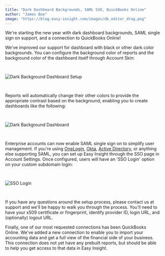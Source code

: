 ```yaml
---
title: "Dark Dashboard Backgrounds, SAML SSO, QuickBooks Online"
author: "James Boe"
image: "https://blog.easy-insight.com/images/db_editor_drag.png"
---
```


We're starting the new year with dark dashboard backgrounds, SAML single sign on support, and a connection to QuickBooks Online!<!--more-->

We've improved our support for dashboard with black or other dark color backgrounds. You can configure the background color of reports and the background color of the dashboard itself through Account Skin:

<img style="max-width:250px;margin-top:30px;margin-bottom:30px" src="https://blog.easy-insight.com/images/dark_db_settings.png" alt="Dark Background Dashboard Setup" class="img img-responsive"/>

Reports will automatically change their other colors to provide the appropriate contrast based on the background, enabling you to create dashboards like the following:

<img style="max-width:1000px;margin-top:30px;margin-bottom:30px" src="https://blog.easy-insight.com/images/dark_db.png" alt="Dark Background Dashboard" class="img img-responsive"/>

Enterprise accounts can now enable SAML single sign on to simplify user management. If you're using <a href="https://www.onelogin.com/">OneLogin</a>, <a href="https://www.okta.com/">Okta</a>, <a href="https://azure.microsoft.com/Services/ActiveDirectory">Active Directory</a>, or anything else supporting SAML, you can set up Easy Insight through the SSO page in Account Settings. Once configured, users will have an 'SSO Login' option on your custom subdomain login:

<img style="max-width:600px;margin-top:30px;margin-bottom:30px" src="https://blog.easy-insight.com/images/sso_login.png" alt="SSO Login" class="img img-responsive"/>
 
If you have any questions around the setup process, please contact us at support and we'll be happy to walk you through the process. You'll need to have your x509 certificate or fingerprint, identify provider ID, login URL, and (optionally) logout URL. 

Finally, one of our most requested connections has been QuickBooks Online. We've added a new connection to enable you to import your accounting data and get a full view of the financial side of your business. This connection does not yet have any prebuilt reports, but should be able to help you get access to that data in Easy Insight.